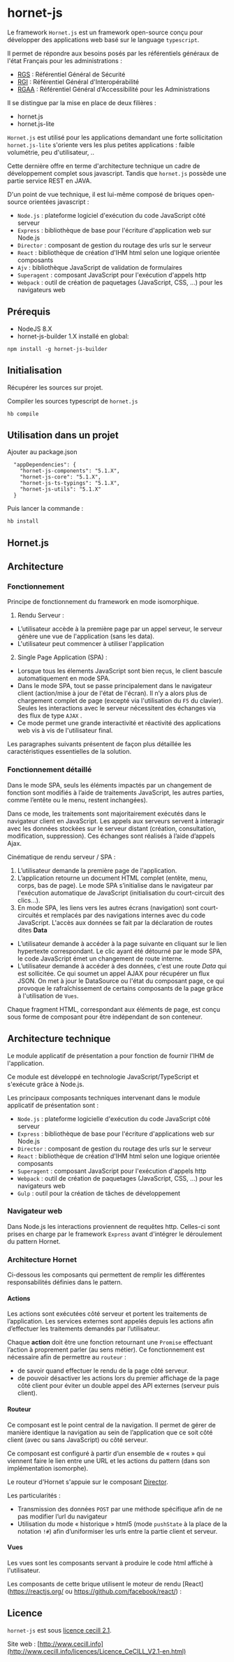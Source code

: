 # hornet-js

Le framework `Hornet.js` est un framework open-source conçu pour développer des applications web basé sur le language `typescript`.

Il permet de répondre aux besoins posés par les référentiels généraux de l'état Français pour les administrations :
* [RGS](http://references.modernisation.gouv.fr/securite) : Référentiel Général de Sécurité
* [RGI](http://references.modernisation.gouv.fr/interoperabilite) : Référentiel Général d'Interopérabilité
* [RGAA](https://references.modernisation.gouv.fr/rgaa-accessibilite/) : Référentiel Général d'Accessibilité pour les Administrations 

Il se distingue par la mise en place de deux filières  :
* hornet.js
* hornet.js-lite

`Hornet.js` est utilisé pour les applications demandant une forte sollicitation
`hornet.js-lite` s'oriente vers les plus petites applications : faible volumétrie, peu d'utilisateur, ..

Cette dernière offre en terme d'architecture technique un cadre de développement complet sous javascript.
Tandis que `hornet.js` possède une partie service REST en JAVA.

D'un point de vue technique, il est lui-même composé de briques open-source orientées javascript :
* `Node.js` : plateforme logiciel d'exécution du code JavaScript côté serveur
* `Express` : bibliothèque de base pour l'écriture d'application web sur Node.js
* `Director` : composant de gestion du routage des urls sur le serveur
* `React` : bibliothèque de création d'IHM html selon une logique orientée composants
* `Ajv` : bibliothèque JavaScript de validation de formulaires
* `Superagent` : composant JavaScript pour l'exécution d'appels http
* `Webpack` : outil de création de paquetages (JavaScript, CSS, ...) pour les navigateurs web


## Prérequis #

* NodeJS 8.X
* hornet-js-builder 1.X installé en global:

```shell
npm install -g hornet-js-builder
```
## Initialisation #

Récupérer les sources sur projet.

Compiler les sources typescript de `hornet.js`

```shell
hb compile
```

## Utilisation dans un projet #

Ajouter au package.json

```shell
  "appDependencies": {
    "hornet-js-components": "5.1.X",
    "hornet-js-core": "5.1.X",
    "hornet-js-ts-typings": "5.1.X",
    "hornet-js-utils": "5.1.X"
  }
```

Puis lancer la commande :

```shell
hb install
```
## Hornet.js

## Architecture

### Fonctionnement

Principe de fonctionnement du framework en mode isomorphique.

1. Rendu Serveur :
  * L’utilisateur accède à la première page par un appel serveur, le serveur génère une vue de l'application (sans les data).
  * L'utilisateur peut commencer à utiliser l'application
2. Single Page Application (SPA) :
  * Lorsque tous les élements JavaScript sont bien reçus, le client bascule automatiquement en mode SPA.
  * Dans le mode SPA, tout se passe principalement dans le navigateur client (action/mise à jour de l'état de l'écran). Il n’y a alors plus de chargement complet de page (excepté via l'utilisation du `F5` du clavier). Seules les interactions avec le serveur nécessitent des échanges via des flux de type `AJAX` .
  * Ce mode permet une grande interactivité et réactivité des applications web vis à vis de l'utilisateur final.

Les paragraphes suivants présentent de façon plus détaillée les caractéristiques essentielles de la solution.

### Fonctionnement détaillé

Dans le mode SPA, seuls les éléments impactés par un changement de fonction sont modifiés à l’aide de traitements JavaScript, les autres parties, comme l’entête ou le menu, restent inchangées).

Dans ce mode, les traitements sont majoritairement exécutés dans le navigateur client en JavaScript. Les appels aux serveurs servent à interagir avec les données stockées sur le serveur distant (création, consultation, modification, suppression). Ces échanges sont réalisés à l’aide d’appels Ajax.

Cinématique de rendu serveur / SPA :

1. L’utilisateur demande la première page de l'application.
2. L’application retourne un document HTML complet (entête, menu, corps, bas de page). Le mode SPA s’initialise dans le navigateur par l'exécution automatique de JavaScript (initialisation du court-circuit des clics...).
3. En mode SPA, les liens vers les autres écrans (navigation) sont court-circuités et remplacés par des navigations internes avec du code JavaScript. L'accès aux données se fait par la déclaration de routes dites **Data**
  * L’utilisateur demande à accéder à la page suivante en cliquant sur le lien hypertexte correspondant. Le clic ayant été détourné par le mode SPA, le code JavaScript émet un changement de route interne.<br>
  * L’utilisateur demande à accéder à des données, c'est une route *Data* qui est sollicitée. Ce qui soumet un appel AJAX pour récupérer un flux JSON. On met à jour le DataSource ou l'état du composant page, ce qui provoque le rafraîchissement de certains composants de la page grâce à l'utilisation de `Vues`.

Chaque fragment HTML, correspondant aux éléments de page, est conçu sous forme de composant pour être indépendant de son conteneur.

## Architecture technique

Le module applicatif de présentation a pour fonction de fournir l'IHM de l'application.

Ce module est développé en technologie JavaScript/TypeScript et s'exécute grâce à Node.js.

Les principaux composants techniques intervenant dans le module applicatif de présentation sont :

* `Node.js` : plateforme logicielle d'exécution du code JavaScript côté serveur
* `Express` : bibliothèque de base pour l'écriture d'applications web sur Node.js
* `Director` : composant de gestion du routage des urls sur le serveur
* `React` : bibliothèque de création d'IHM html selon une logique orientée composants
* `Superagent` : composant JavaScript pour l'exécution d'appels http
* `Webpack` : outil de création de paquetages (JavaScript, CSS, ...) pour les navigateurs web
* `Gulp` : outil pour la création de tâches de développement

### Navigateur web

Dans Node.js les interactions proviennent de requêtes http. Celles-ci sont prises en charge par le framework `Express` avant d'intégrer le déroulement du pattern Hornet.

### Architecture Hornet

Ci-dessous les composants qui permettent de remplir les différentes responsabilités définies dans le pattern.

#### Actions

Les actions sont exécutées côté serveur et portent les traitements de l’application. Les services externes sont appelés depuis les actions afin d’effectuer les traitements demandés par l’utilisateur.

Chaque **action** doit être une fonction retournant une `Promise` effectuant l’action à proprement parler (au sens métier). Ce fonctionnement est nécessaire afin de permettre au `routeur` :

* de savoir quand effectuer le rendu de la page côté serveur.
* de pouvoir désactiver les actions lors du premier affichage de la page côté client pour éviter un double appel des API externes (serveur puis client).

#### Routeur

Ce composant est le point central de la navigation. Il permet de gérer de manière identique la navigation au sein de l’application que ce soit côté client (avec ou sans JavaScript) ou côté serveur.

Ce composant est configuré à partir d’un ensemble de « routes » qui viennent faire le lien entre une URL et les actions du pattern (dans son implémentation isomorphe).

Le routeur d'Hornet s'appuie sur le composant [Director](http://github.com/flatiron/director).

Les particularités :

* Transmission des données `POST` par une méthode spécifique afin de ne pas modifier l’url du navigateur
* Utilisation du mode « historique » html5 (mode `pushState` à la place de la notation `!#`) afin d’uniformiser les urls entre la partie client et serveur.

#### Vues

Les vues sont les composants servant à produire le code html affiché à l'utilisateur.

Les composants de cette brique utilisent le moteur de rendu [React](https://reactjs.org/ ou https://github.com/facebook/react/) :

## Licence

`hornet-js` est sous [licence cecill 2.1](./LICENSE.md).

Site web : [http://www.cecill.info](http://www.cecill.info/licences/Licence_CeCILL_V2.1-en.html)
